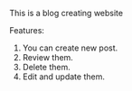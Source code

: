 This is a blog creating website 

Features:
1. You can create new post. 
2. Review them.
3. Delete them.
4. Edit and update them.